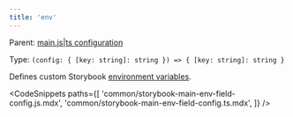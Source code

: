 ```yaml
---
title: 'env'
---
```


Parent: [main.js|ts configuration](./Overview.md)

Type: `(config: { [key: string]: string }) => { [key: string]: string }`

Defines custom Storybook [environment variables](../configure/environment-variables.md#using-storybook-configuration).

<!-- prettier-ignore-start -->

<CodeSnippets
  paths={[
    'common/storybook-main-env-field-config.js.mdx',
    'common/storybook-main-env-field-config.ts.mdx',
  ]}
/>

<!-- prettier-ignore-end -->
